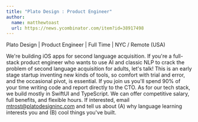 ```yaml
---
title: "Plato Design : Product Engineer"
author:
  name: matthewtoast
  url: https://news.ycombinator.com/item?id=38917498
---
```

Plato Design | Product Engineer | Full Time | NYC &#x2F; Remote (USA)

We&#x27;re building iOS apps for second language acquisition. If you&#x27;re a full-stack product engineer who wants to use AI and classic NLP to crack the problem of second language acquisition for adults, let&#x27;s talk! This is an early stage startup inventing new kinds of tools, so comfort with trial and error, and the occasional pivot, is essential. If you join us you&#x27;ll spend 90% of your time writing code and report directly to the CTO. As for our tech stack, we build mostly in SwiftUI and TypeScript. We can offer competitive salary, full benefits, and flexible hours. If interested, email mtrost@platodesigninc.com and tell us about (A) why language learning interests you and (B) cool things you&#x27;ve built.
